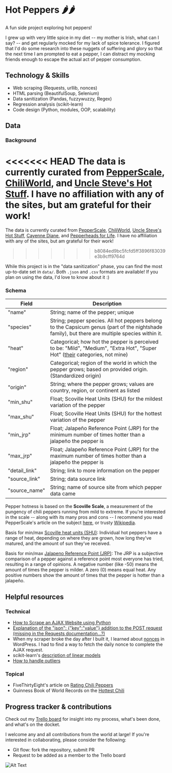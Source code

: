 # Hot Peppers 🌶️🌶️

A fun side project exploring hot peppers!

I grew up with very little spice in my diet -- my mother is Irish, what can I say? -- and get regularly mocked for my lack of spice tolerance. I figured that I'd do some research into these nuggets of suffering and glory so that the next time I am prompted to eat a pepper, I can distract my mocking friends enough to escape the actual act of pepper consumption.

## Technology & Skills
- Web scraping (Requests, urllib, nonces)
- HTML parsing (BeautifulSoup, Selenium)
- Data sanitization (Pandas, fuzzywuzzy, Regex)
- Regression analysis (scikit-learn)
- Code design (Python, modules, OOP, scalability)

## Data

### Background

<<<<<<< HEAD
The data is currently curated from [PepperScale](https://www.pepperscale.com/hot-pepper-list/),  [ChiliWorld](https://www.chilliworld.com/factfile/scoville-scale#ChilliPepperScovilleScale), and [Uncle Steve's Hot Stuff](http://ushotstuff.com/Heat.Scale.htm). I have no affiliation with any of the sites, but am grateful for their work!
=======
The data is currently curated from [PepperScale](https://www.pepperscale.com/hot-pepper-list/),  [ChiliWorld](https://www.chilliworld.com/factfile/scoville-scale#ChilliPepperScovilleScale), [Uncle Steve's Hot Stuff](http://ushotstuff.com/Heat.Scale.htm), [Cayenne Diane](https://www.cayennediane.com/the-scoville-scale/), and [Pepperheads for Life](https://pepperheadsforlife.com/the-scoville-scale/). I have no affiliation with any of the sites, but am grateful for their work!
>>>>>>> b8084ed9bc5fcfd5ff3896f83039e3b9cff9764d

While this project is in the "data sanitization" phase, you can find the most up-to-date set in `data/`. Both `.json` and `.csv` formats are available! If you plan on using the data, I'd love to know about it :)

### Schema

Field | Description
--- | ---
"name"| String; name of the pepper; unique
"species" | String; pepper species. All hot peppers belong to the Capsicum genus (part of the nightshade family), but there are multiple species within it.
"heat" | Categorical; how hot the pepper is perceived to be: "Mild", "Medium", "Extra Hot", "Super Hot" ([their](https://www.pepperscale.com/hot-pepper-list/) categories, not mine)
"region" | Categorical; region of the world in which the pepper grows; based on provided origin. (Standardized origin)
"origin" | String; where the pepper grows; values are country, region, or continent as listed
"min_shu" | Float; Scoville Heat Units (SHU) for the mildest variation of the pepper
"max_shu" | Float; Scoville Heat Units (SHU) for the hottest variation of the pepper
"min_jrp" | Float; Jalapeño Reference Point (JRP) for the minimum number of times hotter than a jalapeño the pepper is
"max_jrp" | Float; Jalapeño Reference Point (JRP) for the maximum number of times hotter than a jalapeño the pepper is
"detail_link" | String; link to more information on the pepper
"source_link" |  String; data source link
"source_name" | String; name of source site from which pepper data came

Pepper hotness is based on the **Scoville Scale**, a measurement of the pungency of chili peppers running from mild to extreme. If you're interested in the scale -- along with its many pros and cons -- I recommend you read PepperScale's article on the subject [here](https://www.pepperscale.com/what-is-the-scoville-scale/), or trusty [Wikipedia](https://en.wikipedia.org/wiki/Scoville_scale).

Basis for min/max [Scoville heat units (SHU)](https://www.pepperscale.com/scoville-heat-units/): Individual hot peppers have a range of heat, depending on where they are grown, how long they’ve matured, and the amount of sun they’ve received.

Basis for min/max [Jalapeno Reference Point (JRP)](https://www.pepperscale.com/jalapeno-peppers/): The JRP is a subjective comparison of a pepper against a reference point most everyone has tried, resulting in a range of opinions. A negative number (like -50) means the amount of times the pepper is milder. A zero (0) means equal heat. Any positive numbers show the amount of times that the pepper is hotter than a jalapeño.

## Helpful resources

### Technical
- [How to Scrape an AJAX Website using Python](https://www.codementor.io/codementorteam/how-to-scrape-an-ajax-website-using-python-qw8fuitvi)
- [Explanation of the "json": {"key":"value"} addition to the POST request (missing in the Requests documentation...?)](https://stackoverflow.com/questions/9733638/post-json-using-python-requests)
- When my scraper broke the day after I built it, I learned about [nonces](https://codex.wordpress.org/WordPress_Nonces) in WordPress. I had to find a way to fetch the daily nonce to complete the AJAX request.
- scikit-learn's [description of linear models](http://scikit-learn.org/stable/modules/linear_model.html)
- [How to handle outliers](http://www.theanalysisfactor.com/outliers-to-drop-or-not-to-drop/)

### Topical
- FiveThirtyEight's article on [Rating Chili Peppers](https://fivethirtyeight.com/features/rating-chili-peppers-on-a-scale-of-1-to-oh-dear-god-im-on-fire/)
- Guinness Book of World Records on the [Hottest Chili](http://www.guinnessworldrecords.com/world-records/hottest-chili)

## Progress tracker & contributions

Check out my [Trello board](https://trello.com/b/PTT5nKqH/hot-peppers-%F0%9F%8C%B6%EF%B8%8F) for insight into my process, what's been done, and what's on the docket.

I welcome any and all contributions from the world at large! If you're interested in collaborating, please consider the following:
- Git flow: fork the repository, submit PR
- Request to be added as a member to the Trello board

![Alt Text](https://media.giphy.com/media/3oriO5w4cPs5SECFmU/giphy.gif)
